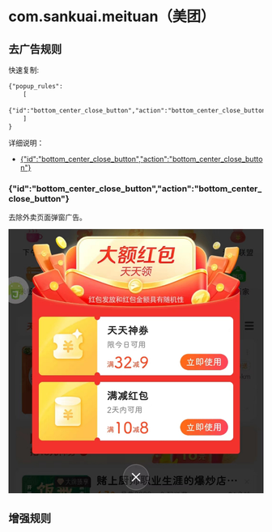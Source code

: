 # com.sankuai.meituan（美团）

## 去广告规则

快速复制:
```
{"popup_rules":
    [
        {"id":"bottom_center_close_button","action":"bottom_center_close_button"}
    ]
}
```
详细说明：
- [{"id":"bottom_center_close_button","action":"bottom_center_close_button"}](#)

### {"id":"bottom_center_close_button","action":"bottom_center_close_button"}
去除外卖页面弹窗广告。

![](./assets/bottom_center_close_button.jpg)

## 增强规则
